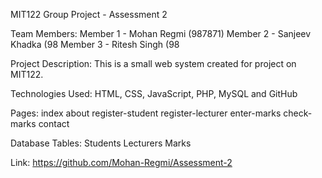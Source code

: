 MIT122 Group Project - Assessment 2

Team Members:
Member 1 - Mohan Regmi (987871)
Member 2 - Sanjeev Khadka (98
Member 3 - Ritesh Singh (98

Project Description:
This is a small web system created for project on MIT122.

Technologies Used:
HTML, CSS, JavaScript, PHP, MySQL and GitHub

Pages:
index
about
register-student
register-lecturer
enter-marks
check-marks
contact

Database Tables:
Students
Lecturers
Marks

Link:
https://github.com/Mohan-Regmi/Assessment-2
